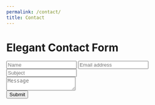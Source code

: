 ```yaml
---
permalink: /contact/
title: Contact
---
```


<link rel="stylesheet" type="text/css" media="all" href="style.css" />

<h1>Elegant Contact Form</h1>
<form class="cf" action="https://formspree.io/f/xnqlqjzn" method="POST">
  <div class="half left cf">
    <input type="text" id="input-name" placeholder="Name">
    <input type="email" id="input-email" placeholder="Email address">
    <input type="text" id="input-subject" placeholder="Subject">
  </div>
  <div class="half right cf">
    <textarea name="message" type="text" id="input-message" placeholder="Message"></textarea>
  </div>  
  <input type="submit" value="Submit" id="input-submit">
</form>
